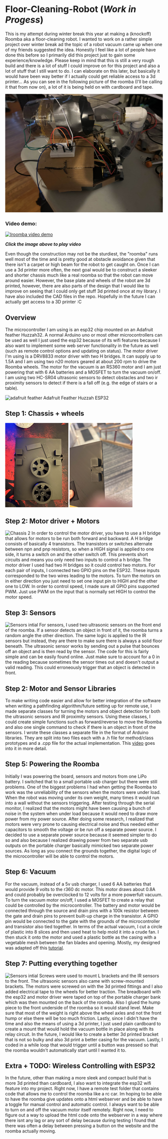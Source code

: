 # Floor-Cleaning-Robot (***Work in Progess***)
This is my attempt during winter break this year at making a (knockoff) Roomba aka a floor-cleaning robot. I wanted to work on a rather simple project over winter break ad the topic of a robot vacuum came up when one of my friends suggested the idea. Honestly I feel like a lot of people have done this before so I primarily did this project just to gain some experience/knowledge. Please keep in mind that this is still a very rough build and there is a lot of stuff I could improve on for this project and also a lot of stuff that I still want to do. I can elaborate on this later, but basically it would have been way better if I actually could get reliable access to a 3d printer... 
As you can see in the following picture of the roomba (I'll be calling it that from now on), a lot of it is being held on with cardboard and tape. 

![alt text](https://github.com/MRFluffyNBS/Floor-Cleaning-Robot/blob/main/images/IMG_6248.jpg "Image of completed roomba")

### Video demo: 
[![Iroomba video demo](http://img.youtube.com/vi/Y5IRyU6TOsk/0.jpg)](http://www.youtube.com/watch?v=Y5IRyU6TOsk)

***Click the image above to play video***

Even though the construction may not be the sturdiest, the "roomba" runs well most of the time and is pretty good at obstacle avoidance given that there isn't a carpet or high beam for the robot to get caught on. Once I can use a 3d printer more often, the next goal would be to construct a sleeker and shorter chassis much like a real roomba so that the robot can move around easier. However, the base plate and wheels of the robot are 3d printed, however, there are also parts of the design that I would like to improve on seeing that I could only get stuff 3d printed once at my library. I have also included the CAD files in the repo. Hopefully in the future I can actually get access to a 3D printer :C

## Overview

The microcontroller I am using is an esp32 chip mounted on an Adafruit feather Huzzah32. A normal Arduino uno or most other microcontrollers can be used as well I just used the esp32 because of its wifi features because I also want to implement some web server functionality in the future as well (such as remote control options and updating on status). The motor driver I'm using is a DRV8833 motor driver with two H bridges. It can supply up to 1.5A and I am using two n20 motors geared at about 200 rpm to drive the Roomba wheels. The motor for the vacuum is an RS360 motor and I am just powering that with 6 AA batteries and a MOSFET to turn the vacuum on/off. I am using two HC-SR04 ultrasonic sensors to detect obstacles and two ir proximity sensors to detect if there is a fall off (e.g. the edge of stairs or a table). 

<img src="https://github.com/MRFluffyNBS/Floor-Cleaning-Robot/blob/main/images/feather.jpg" alt="adafruit feather" style="width:40%; height:auto;" />
Adafruit Feather Huzzah ESP32

## Step 1: Chassis + wheels
<p float="left">
  <img src="https://github.com/MRFluffyNBS/Floor-Cleaning-Robot/blob/main/images/cad1.jpg" alt="Chassis 1" style="width:40%; height:auto;" /> 
  <img src="https://github.com/MRFluffyNBS/Floor-Cleaning-Robot/blob/main/images/cad2.jpg" alt="Chassis 2" style="width:40%; height:auto;" />
</p>



## Step 2: Motor driver + Motors
<img src="https://github.com/MRFluffyNBS/Floor-Cleaning-Robot/blob/main/images/initial%20wiring.jpg" alt="Chassis 2" style="width:40%; height:auto;" />
In order to control the motor driver, you have to use a H bridge that allows for motors to be run both forward and backward. A H bridge consists of basically 4 transistors. The transistors or switches alternate between npn and pnp resistors, so when a HIGH signal is applied to one side, it turns a switch on and the other switch off. This prevents short circuits and means you only need two inputs to control a h bridge. The motor driver I used had two H bridges so it could control two motors. For each pair of inputs, I connected two GPIO pins on the ESP32. These inputs corresponded to the two wires leading to the motors. To turn the motors on in either direction you just need to set one input pin to HIGH and the other one to LOW. In order to control speed, I made sure all GPIO pins supported PWM. Just use PWM on the input that is normally set HIGH to control the motor speed. 

## Step 3: Sensors 
<img src="https://github.com/MRFluffyNBS/Floor-Cleaning-Robot/blob/main/images/initial_assembly2.jpg" alt="Sensors intial" style="width:40%; height:auto;" />
For sensors, I used two ultrasonic sensors on the front end of the roomba. If a sensor detects an object in front of it, the roomba turns a random angle the other direction. The same logic is applied to the IR sensors but instead, they are there to make sure there is always a solid floor beneath. The ultrasonic sensor works by sending out a pulse that bounces off an object and is then read by the sensor. The code for this is fairly simple and can be easily found online. Just make sure to account for a 0 in the reading because sometimes the sensor times out and doesn't output a valid reading. This could erroneously trigger that an object is detected in front. 

## Step 2: Motor and Sensor Libraries 
To make writing code easier and allow for better integration of the software when writing a pathfinding algorithm/future setting up for remote use, I made separate classes for turning the motors and object detection for both the ultrasonic sensors and IR proximity sensors. Using these classes, I could create simple functions such as forward/reverse to move the Roomba and also one single command to check if there is an object in front of the sensors. I wrote these classes a separate file in the format of Arduino libraries. They are split into two files each with a .h file for method/class prototypes and a .cpp file for the actual implementation. This [video](https://www.youtube.com/watch?v=IiZl3p-ZohM) goes into it in more detail. 

## Step 5: Powering the Roomba 
Initially I was powering the board, sensors and motors from one LiPo battery. I switched that to a small portable usb charger but there were still problems. One of the biggest problems I had when getting the Roomba to work was the unreliability of the sensors when the motors were under load. When the robot was moving under its own weight, many times it would run into a wall without the sensors triggering. After testing through the serial monitor, I realized that the motors might have been causing a bunch of noise in the system when under load because it would need to draw more power from my power source. After doing some research, I realized that motors were very prone to causing electrical noise and thus needed either capacitors to smooth the voltage or be run off a separate power source. I decided to use a separate power source because it seemed simpler to do so and also because I realized drawing power from two separate usb outputs on the portable charger basically mimicked two separate power sources. As long as you connect the grounds together, the digital logic of the microcontroller will be able to control the motors. 

## Step 6: Vacuum 
For the vacuum, instead of a 5v usb charger, I used 6 AA batteries that would provide 9 volts to the r360 dc motor. This motor draws about 0.8A and could probably be overclocked to 12 volts for a more powerfult vacuum. To turn the vacuum motor on/off, I used a MOSFET to create a relay that could be controlled by the microcontroller. The battery and motor would be connected through the source and drain pins with a 100k resistor between the gate and drain pins to prevent built-up charge in the transistor. A GPIO pin would be connected to the gate with the grounds of the microcontroller and transistor also tied together. In terms of the actual vacuum, I cut a circle of plastic into 8 slices and then used heat to help mold it into a crude fan. I then stuck it onto the motor and used a plastic bottle as the casing with a vegetable mesh between the fan blades and opening. Mostly, my designed was adapted off this [tutorial](https://www.instructables.com/How-to-Make-a-Powerful-Vacuum-Cleaner/). 

## Step 7: Putting everything together 
<img src="https://github.com/MRFluffyNBS/Floor-Cleaning-Robot/blob/main/images/updated_all_sensors.jpg" alt="Sensors intial" style="width:40%; height:auto;" />
Screws were used to mount L brackets and the IR sensors to the front. The ultrasonic sensors also came with screw-mounted brackets. The motors were screwed on with the 3d printed fittings and I also added electrical tape to the wheels for better traction. The breadboard with the esp32 and motor driver were taped on top of the portable charger bank which was then mounted on the back of the roomba. Also I glued the hump piece to the front underside of the roomba so it would stand level. Make sure that most of the weight is right above the wheel axles and not the front hump or else there will be too much friction. Lastly, since I didn't have the time and also the means of using a 3d printer, I just used plain cardboard to create a mount that would hold the vacuum bottle in place along with its relay circuit. In the future, I would like to create a better 3d printed bracket that is not so bulky and also 3d print a better casing for the vacuum. Lastly, I coded in a while loop that would trigger until a button was pressed so that the roomba wouldn't automatically start until I wanted it to. 

## Extra + TODO: Wireless Controlling with ESP32
In the future, other than making a more sleek and compact build that is more 3d printed than cardboard, I also want to integrate the esp32 wifi feature into my project. Right now, I have a remote test folder that contains code that allows me to control the roomba like a rc car. Im hoping to be able to have the roomba give updates onto a html webserver and be able to have a toggle for manual control and automatic control. I always want to be able to turn on and off the vacuum motor itself remotely. Right now, I need to figure out a way to upload the html code onto the webserver in a way where there isnt any lag or any sort of delay because during testing I found that there was often a delay between pressing a button on the website and the roomba actually moving. 

